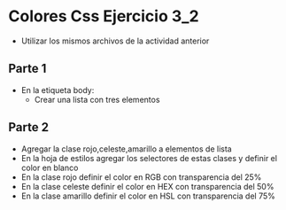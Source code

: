# Colores Css Ejercicio 3_2

* Utilizar los mismos archivos de la actividad anterior

## Parte 1 

* En la etiqueta body:
    * Crear una lista con tres elementos

## Parte 2

* Agregar la clase rojo,celeste,amarillo a elementos de lista
* En la hoja de estilos agregar los selectores de estas clases y definir el color en blanco 
* En la clase rojo definir el color en RGB con transparencia del 25%
* En la clase celeste definir el color en HEX con transparencia del 50%
* En la clase amarillo definir el color en HSL con transparencia del 75%